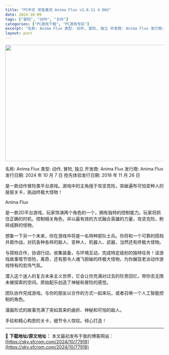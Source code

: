 ```yaml
---
title: "PC中文 灵能激流 Anima Flux v1.0.11 4.96G"
date: 2024-10-09
tags: ["冒险", "动作", "合作"]
categories: ["PC游戏下载", "PC游戏专区"]
excerpt: "名称: Anima Flux 类型: 动作, 冒险, 独立 开发商: Anima Flux 发行商: Anima Flux 发行日期: 2024 年 10 月 7 日 抢先体验发行日期: 2018 年 11 月 26 日 是一款动作冒险类平台游戏。游戏中的主角擅于攻坚克险，突破遍布可怕变种人的层层关&hellip;"
layout: post
---
```


<img class="aligncenter size-full wp-image-77919" src="https://sky.sfcrom.com/wp-content/uploads/2024/10/2024100816134562.webp" alt="" width="660" height="370" />

名称: Anima Flux
类型: 动作, 冒险, 独立
开发商: Anima Flux
发行商: Anima Flux
发行日期: 2024 年 10 月 7 日
抢先体验发行日期: 2018 年 11 月 26 日

是一款动作冒险类平台游戏。游戏中的主角擅于攻坚克险，突破遍布可怕变种人的层层关卡，挑战终极大怪物！

Anima Flux

是一款2D平台游戏，玩家饰演两个角色的一个，拥有独特的控制能力。玩家将抓住正确的时机，控制相关角色，并以最有效的方式融合英雄的力量，攻坚克险，粉碎成群的怪物。

想象一下另一个未来，你在游戏中将是一名特种部队士兵。你将和一个可靠的搭档并肩作战，对抗各种各样的敌人、变种人、机器人、武器，当然还有终极大怪物。

与搭档合作，协调行动，收集装备，与环境互动，完成特定级别的独特任务！该游戏故事情节惊险，离奇，还有那令人魂飞胆破的终极大怪物，为你展现老派动作游戏特有的宏伟气氛。

潜入这个迷人的复古未来主义世界，它会让你充满对过去的珍贵回忆，带你去无限未被探索的空间。原始配乐创造了神秘和冒险的感觉。

团队协作完成游戏。与你的朋友以合作的方式一起来玩，或者召唤一个人工智能控制的角色。

漫画形式的故事充满了突如其来的曲折、神秘和可怕的敌人。

手绘和精心构思的关卡，细节令人惊叹。倾心打造！

---
📖 **下载地址/原文地址：** 本文最初发布于我的博客网站：[https://sky.sfcrom.com/2024/10/77918](https://sky.sfcrom.com/2024/10/77918)
